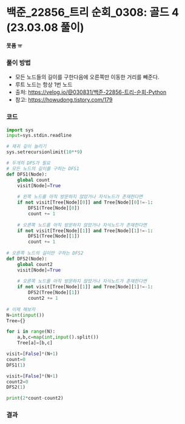 # 백준_22856_트리 순회_0308: 골드 4 (23.03.08 풀이)
**못품 ㅠ**

### 풀이 방법
- 모든 노드들의 길이를 구한다음에 오른쪽만 이동한 거리를 빼준다.
- 루트 노드는 항상 1번 노드
- 출처: https://velog.io/@030831/백준-22856-트리-순회-Python
- 참고: https://howudong.tistory.com/179

### 코드
```python
import sys
input=sys.stdin.readline

# 재귀 깊이 늘리기
sys.setrecursionlimit(10**9)

# 두개의 DFS가 필요
# 모든 노드의 길이를 구하는 DFS1
def DFS1(Node):
    global count
    visit[Node]=True
    
    # 왼쪽 노드를 아직 방문하지 않았거나 자식노드가 존재한다면
    if not visit[Tree[Node][0]] and Tree[Node][0]!=-1:
        DFS1(Tree[Node][0])
        count += 1
        
    # 오른쪽 노드를 아직 방문하지 않았거나 자식노드가 존재한다면
    if not visit[Tree[Node][1]] and Tree[Node][1]!=-1:
        DFS1(Tree[Node][1])
        count += 1
        
# 오른쪽 노드의 길이만 구하는 DFS2
def DFS2(Node):
    global count2
    visit[Node]=True
    
    # 오른쪽 노드를 아직 방문하지 않았거나 자식노드가 존재한다면
    if not visit[Tree[Node][1]] and Tree[Node][1]!=-1:
        DFS2(Tree[Node][1])
        count2 += 1
        
# 이제 해보자
N=int(input())
Tree={}

for i in range(N):
    a,b,c=map(int,input().split())
    Tree[a]=[b,c]

visit=[False]*(N+1)
count=0
DFS1(1)

visit=[False]*(N+1)
count2=0
DFS2(1)

print(2*count-count2)
```

### 결과
